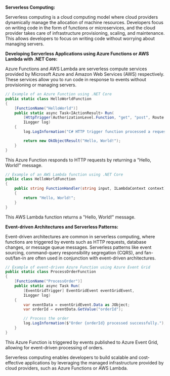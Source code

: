 **Serverless Computing:**

Serverless computing is a cloud computing model where cloud providers dynamically manage the allocation of machine resources. Developers focus on writing code in the form of functions or microservices, and the cloud provider takes care of infrastructure provisioning, scaling, and maintenance. This allows developers to focus on writing code without worrying about managing servers.

**Developing Serverless Applications using Azure Functions or AWS Lambda with .NET Core:**

Azure Functions and AWS Lambda are serverless compute services provided by Microsoft Azure and Amazon Web Services (AWS) respectively. These services allow you to run code in response to events without provisioning or managing servers.

```csharp
// Example of an Azure Function using .NET Core
public static class HelloWorldFunction
{
    [FunctionName("HelloWorld")]
    public static async Task<IActionResult> Run(
        [HttpTrigger(AuthorizationLevel.Function, "get", "post", Route = null)] HttpRequest req,
        ILogger log)
    {
        log.LogInformation("C# HTTP trigger function processed a request.");

        return new OkObjectResult("Hello, World!");
    }
}
```

This Azure Function responds to HTTP requests by returning a "Hello, World!" message.

```csharp
// Example of an AWS Lambda function using .NET Core
public class HelloWorldFunction
{
    public string FunctionHandler(string input, ILambdaContext context)
    {
        return "Hello, World!";
    }
}
```

This AWS Lambda function returns a "Hello, World!" message.

**Event-driven Architectures and Serverless Patterns:**

Event-driven architectures are common in serverless computing, where functions are triggered by events such as HTTP requests, database changes, or message queue messages. Serverless patterns like event sourcing, command-query responsibility segregation (CQRS), and fan-out/fan-in are often used in conjunction with event-driven architectures.

```csharp
// Example of event-driven Azure Function using Azure Event Grid
public static class ProcessOrderFunction
{
    [FunctionName("ProcessOrder")]
    public static async Task Run(
        [EventGridTrigger] EventGridEvent eventGridEvent,
        ILogger log)
    {
        var eventData = eventGridEvent.Data as JObject;
        var orderId = eventData.GetValue("orderId");

        // Process the order
        log.LogInformation($"Order {orderId} processed successfully.");
    }
}
```

This Azure Function is triggered by events published to Azure Event Grid, allowing for event-driven processing of orders.

Serverless computing enables developers to build scalable and cost-effective applications by leveraging the managed infrastructure provided by cloud providers, such as Azure Functions or AWS Lambda.